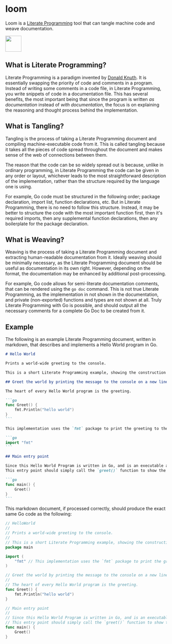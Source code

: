 # loom

Loom is a [Literate Programming] tool that can tangle machine code and weave documentation.

<img src="https://humanmademark.com/automatic-logo.svg" height="50" />

## What is Literate Programming?

Literate Programming is a paradigm invented by [Donald Knuth].
It is essentially swapping the priority of code and comments in a program.
Instead of writing some comments in a code file, in Literate Programming, you write snippets of code in a documentation file.
This has several benefits, the most important being that
since the program is written *as documentation* instead of *with documentation*,
the focus is on explaining the reasoning and thought process behind the implementation.

## What is Tangling?

Tangling is the process of taking a Literate Programming document and compiling machine-executable code from it.
This is called tangling because it takes all the pieces of code spread throughout the document and makes sense of the web of connections between them.

The reason that the code can be so widely spread out is because,
unlike in ordinary programming,
in Literate Programming the code can be given in any order or layout,
whichever leads to the most straightforward description of the implementation,
rather than the structure required by the language one is using.

For example, Go code must be structured in the following order; package declaration, import list, function declarations, etc.
But in Literate Programming, there is no need to follow this structure.
Instead, it may be better to structure the code with the most important function first,
then it's required imports,
then any supplemental function declarations,
then any boilerplate for the package declaration.

## What is Weaving?

Weaving is the process of taking a Literate Programming document and extracting human-readable documentation from it.
Ideally weaving should be minimally necessary, as the Literate Programming document should be useful as documentation in its own right.
However, depending on the format, the documentation may be enhanced by additional post-processing.

For example, Go code allows for semi-literate documentation comments, that can be rendered using the `go doc` command.
This is not true Literate Programming, as the implementation in not shown in the documentation,
and private (non-exported) functions and types are not shown at all.
Truly Literate Programming with Go is possible, and should output all the necessary comments for a complete Go Doc to be created from it.

## Example

The following is an example Literate Programming document, written in markdown, that describes and implements a Hello World program in Go.

````markdown
# Hello World

Prints a world-wide greeting to the console.

This is a short Literate Programming example, showing the construction of a Hello World program in Go.

## Greet the world by printing the message to the console on a new line.

The heart of every Hello World program is the greeting.

```go
func Greet() {
    fmt.Println("hello world")
}
```

This implementation uses the `fmt` package to print the greeting to the console, so the `fmt` package must be imported.

```go
import "fmt"
```

## Main entry point

Since this Hello World Program is written in Go, and is an executable and not a library, we need to define an entry point in the `main` package.
This entry point should simply call the `greet()` function to show the greeting.

```go
func main() {
    Greet()
}
```
````

This markdown document, if processed correctly, should produce the exact same Go code as the following:

```go
// HelloWorld
//
// Prints a world-wide greeting to the console.
//
// This is a short Literate Programming example, showing the construction of a Hello World program in Go.
package main

import (
    "fmt" // This implementation uses the `fmt` package to print the greeting to the console, so the `fmt` package must be imported.
)

// Greet the world by printing the message to the console on a new line.
//
// The heart of every Hello World program is the greeting.
func Greet() {
    fmt.Println("hello world")
}

// Main entry point
//
// Since this Hello World Program is written in Go, and is an executable and not a library, we need to define an entry point in the `main` package.
// This entry point should simply call the `greet()` function to show the greeting.
func main() {
    Greet()
}
```

[Literate Programming]: https://en.wikipedia.org/wiki/Literate_programming
[Donald Knuth]: https://en.wikipedia.org/wiki/Donald_Knuth
